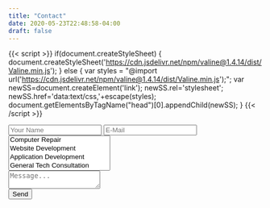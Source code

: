 ```yaml
---
title: "Contact"
date: 2020-05-23T22:48:58-04:00
draft: false
---
```

{{< script >}}
if(document.createStyleSheet) {
  document.createStyleSheet('https://cdn.jsdelivr.net/npm/valine@1.4.14/dist/Valine.min.js');
}
else {
  var styles = "@import url('https://cdn.jsdelivr.net/npm/valine@1.4.14/dist/Valine.min.js');";
  var newSS=document.createElement('link');
  newSS.rel='stylesheet';
  newSS.href='data:text/css,'+escape(styles);
  document.getElementsByTagName("head")[0].appendChild(newSS);
}
{{< /script >}}
<div id="valine" class="comment v" data-class="v">
<div class="vpanel">
<div class="vwrap">


<form name="contact" method="POST" data-netlify="true">
	<div class="vheader item3">
    <input class="vinput" type="text" name="name" placeholder="Your Name" />  
    <input class="vinput" type="email" name="email" placeholder="E-Mail" />
    <select class="vinput" name="reason[]" multiple placeholder="Reason For Contacting">
      <option value="Computer_Repair">Computer Repair</option>
      <option value="Website_Dev">Website Development</option>
      <option value="Coding">Application Development</option>
      <option value="Tech_Consult">General Tech Consultation</option>
      <option value="Networking">Home Network Setup and Repair</option>
      <option value="Other">Other</option>
    </select>
    </div>
 <div class="vedit">
    <textarea class="veditor vinput" name="message" placeholder="Message..."></textarea>
  </div>
  <div class="vrow">
  	<div class="text-right">
  	<button class="vsubmit vbtn"  type="submit">Send</button>
  	</div>
  	</div>
</form>
</div>
</div>
</div>

